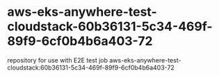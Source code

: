# aws-eks-anywhere-test-cloudstack-60b36131-5c34-469f-89f9-6cf0b4b6a403-72
repository for use with E2E test job aws-eks-anywhere-test-cloudstack:60b36131-5c34-469f-89f9-6cf0b4b6a403-72
